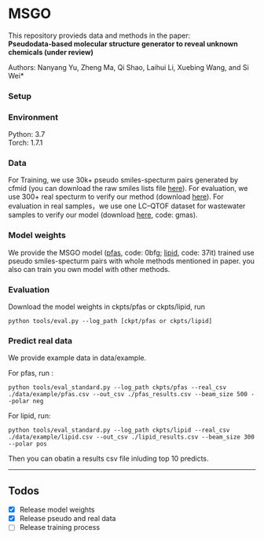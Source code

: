# MSGO

This repository provieds data and methods in the paper: \
**Pseudodata-based molecular structure generator to reveal unknown chemicals (under review)**

Authors: Nanyang Yu, Zheng Ma, Qi Shao, Laihui Li, Xuebing Wang, and Si Wei*

### Setup

### Environment
Python: 3.7 \
Torch: 1.7.1

### Data
For Training, we use 30k+ pseudo smiles-specturm pairs generated by cfmid (you can download the raw smiles lists file [here](https://www.aliyundrive.com/s/BXKd1ThQy19)). For evaluation, we use 300+ real specturm to verify our method (download [here](https://www.aliyundrive.com/s/JTVRbipqXLh)). For evaluation in real samples，we use one LC–QTOF dataset for wastewater samples to verify our model (download [here](https://pan.baidu.com/s/1KuKzkRMGr1DhkfJobkXKpQ), code: gmas).

### Model weights
We provide the MSGO model ([pfas](https://pan.baidu.com/s/1J_qllzAsv-dxqD2D28_sLw), code: 0bfg; [lipid](https://pan.baidu.com/s/1lbL7hdHgblsQAgkBomlBMg), code: 37it) trained use pseudo smiles-specturm pairs with whole methods mentioned in paper. you also can train you own model with other methods.


### Evaluation

Download the model weights in ckpts/pfas or ckpts/lipid, run
```
python tools/eval.py --log_path [ckpt/pfas or ckpts/lipid]
```

### Predict real data
We provide example data in data/example.

For pfas, run :
```
python tools/eval_standard.py --log_path ckpts/pfas --real_csv ./data/example/pfas.csv --out_csv ./pfas_results.csv --beam_size 500 --polar neg
```

For lipid, run:
```
python tools/eval_standard.py --log_path ckpts/lipid --real_csv ./data/example/lipid.csv --out_csv ./lipid_results.csv --beam_size 300 --polar pos
```
Then you can obatin a results csv file inluding top 10 predicts.

---
## Todos
- [x] Release model weights
- [x] Release pseudo and real data
- [ ] Release training process